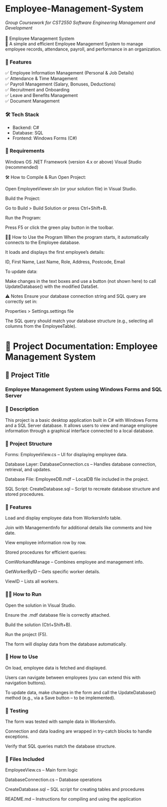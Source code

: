 # Employee-Management-System
*Group Coursework for CST2550 Software Engineering Management and Development* <br><br>
📌 Employee Management System <br>
🚀 A simple and efficient Employee Management System to manage employee records, attendance, payroll, and performance in an organization.

### 🔹 Features
✅ Employee Information Management (Personal & Job Details) <br>
✅ Attendance & Time Management <br>
✅ Payroll Management (Salary, Bonuses, Deductions) <br>
✅ Recruitment and Onboarding <br>
✅ Leave and Benefits Management <br>
✅ Document Management <br>


### 🛠 Tech Stack
- Backend: C#
- Database: SQL
- Frontend: Windows Forms (C#)

### 🔧 Requirements
Windows OS
.NET Framework (version 4.x or above)
Visual Studio (recommended)

🛠️ How to Compile & Run
Open Project:

Open EmployeeViewer.sln (or your solution file) in Visual Studio.

Build the Project:

Go to Build > Build Solution or press Ctrl+Shift+B.

Run the Program:

Press F5 or click the green play button in the toolbar.

🧑‍💼 How to Use the Program
When the program starts, it automatically connects to the Employee database.

It loads and displays the first employee’s details:

ID, First Name, Last Name, Role, Address, Postcode, Email


To update data:

Make changes in the text boxes and use a button (not shown here) to call UpdateDatabase() with the modified DataSet.

⚠️ Notes
Ensure your database connection string and SQL query are correctly set in:

Properties > Settings.settings file

The SQL query should match your database structure (e.g., selecting all columns from the EmployeeTable).


# 📘 Project Documentation: Employee Management System
## 🔖 Project Title
### Employee Management System using Windows Forms and SQL Server

### 📝 Description
This project is a basic desktop application built in C# with Windows Forms and a SQL Server database. It allows users to view and manage employee information through a graphical interface connected to a local database.

### 📁 Project Structure
Forms: EmployeeView.cs – UI for displaying employee data.

Database Layer: DatabaseConnection.cs – Handles database connection, retrieval, and updates.

Database File: EmployeeDB.mdf – LocalDB file included in the project.

SQL Script: CreateDatabase.sql – Script to recreate database structure and stored procedures.

### 🔧 Features
Load and display employee data from WorkersInfo table.

Join with ManagementInfo for additional details like comments and hire date.

View employee information row by row.

Stored procedures for efficient queries:

ComWorkandManage – Combines employee and management info.

GetWorkerByID – Gets specific worker details.

ViewID – Lists all workers.

### 🧑‍💻 How to Run
Open the solution in Visual Studio.

Ensure the .mdf database file is correctly attached.

Build the solution (Ctrl+Shift+B).

Run the project (F5).

The form will display data from the database automatically.

### 🧾 How to Use
On load, employee data is fetched and displayed.

Users can navigate between employees (you can extend this with navigation buttons).

To update data, make changes in the form and call the UpdateDatabase() method (e.g., via a Save button – to be implemented).

### 🧪 Testing
The form was tested with sample data in WorkersInfo.

Connection and data loading are wrapped in try-catch blocks to handle exceptions.

Verify that SQL queries match the database structure.

### 📂 Files Included
EmployeeView.cs – Main form logic

DatabaseConnection.cs – Database operations

CreateDatabase.sql – SQL script for creating tables and procedures

README.md – Instructions for compiling and using the application
